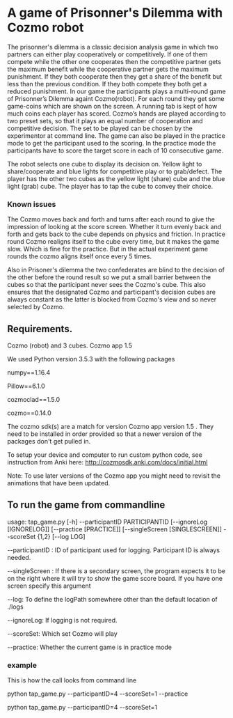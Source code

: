 # A game of Prisonner's Dilemma with Cozmo robot
The prisonner's dilemma is a classic decision analysis game in which two partners can either play cooperatively or competitively. If one of them compete while the other one cooperates then the competitive partner gets the maximum benefit while the cooperative partner gets the maximum punishment. If they both cooperate then they get a share of the benefit but less than the previous condition. If they both compete they both get a reduced punishment. 
In our game the participants plays a multi-round game of Prisonner’s Dilemma againt Cozmo(robot). For each round they get some game-coins which are shown on the screen. A running tab is kept of how much coins each player has scored. 
Cozmo’s hands are played according to two preset sets, so that it plays an equal number of cooperation and competitive decision.  The set to be played can be chosen by the experimentor at command line. The game can also be played in the practice mode to get the participant used to the scoring. In the practice mode the participants have to score the target score in each of 10 consecutive game.

The robot selects one cube to display its decision on. Yellow light to share/cooperate and blue lights for competitive play or to grab/defect. The player has the other two cubes as the yellow light (share) cube and the blue light (grab) cube. The player has to tap the cube to convey their choice. 

### Known issues
The Cozmo moves back and forth and turns after each round to give the impression of looking at the score screen. Whether it turn evenly back and forth and gets back to the cube depends on physics and friction. In practice round Cozmo realigns itself to the cube every time, but it makes the game slow. Which is fine for the practice. But in the actual experiment game rounds the cozmo aligns itself once every 5 times. 

Also in Prisoner's dilemma the two confederates are blind to the decision of the other before the round result so we put a small barrier between the cubes so that the participant never sees the Cozmo's cube. This also ensures that the designated Cozmo and participant's decision cubes are always constant as the latter is blocked from Cozmo's view and so never selected by Cozmo.

## Requirements. 
Cozmo (robot) and 3 cubes.
Cozmo app 1.5

We used Python version 3.5.3 with the following packages 

numpy==1.16.4

Pillow==6.1.0

cozmoclad==1.5.0

cozmo==0.14.0


The cozmo sdk(s) are a match for version Cozmo app version 1.5 . They need to be installed in order provided so that a newer version of the packages don't get pulled in.

To setup your device and computer to run custom python code, see instruction from Anki here: http://cozmosdk.anki.com/docs/initial.html

Note: To use later versions of the Cozmo app you might need to revisit the animations that have been updated. 

## To run the game from commandline

usage: tap_game.py [-h] --participantID PARTICIPANTID
                   [--ignoreLog [IGNORELOG]] 
                   [--practice [PRACTICE]]
                   [--singleScreen [SINGLESCREEN]] 
                   --scoreSet {1,2}
                   [--log LOG]


--participantID : ID of participant used for logging. Participant ID is always needed.

--singleScreen : If there is a secondary screen, the program expects it to be on the right where it will try to show the game score board. If you have one screen specify this argument

--log: To define the logPath somewhere other than the default location of ./logs

--ignoreLog: If logging is not required.

--scoreSet: Which set Cozmo will play

--practice: Whether the current game is in practice mode

### example
This is how the call looks from command line

python tap_game.py --participantID=4  --scoreSet=1 --practice 

python tap_game.py --participantID=4  --scoreSet=1
